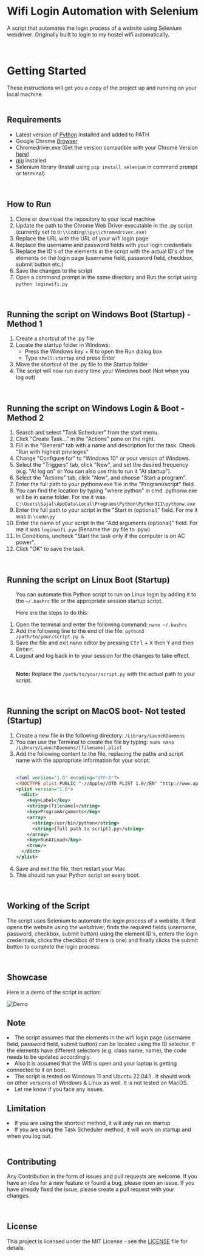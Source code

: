 <h1>Wifi Login Automation with Selenium</h1>
<p>A script that automates the login process of a website using Selenium webdriver. Originally built to login to my hostel wifi automatically.</p>
<br>
<h1>Getting Started</h1>
These instructions will get you a copy of the project up and running on your local machine. 
<br>
<br>

<h2>Requirements</h2>
<ul>
  <li>Latest version of <a href="https://www.python.org/downloads/">Python</a> installed and added to PATH</li>
  <li>Google Chrome <a href="https://www.google.com/intl/en_in/chrome/">Browser</a></li>
  <li>Chromedriver.exe (Get the version compatible with your Chrome Version <a href="https://chromedriver.chromium.org/downloads">here</a>)</li>
  <li><a href="https://pip.pypa.io/en/stable/installation/">pip</a> installed
  <li>Selenium library (Install using <code>pip install selenium</code> in command prompt or terminal)</li>
  
</ul>



<br>

<h2>How to Run</h2>
<ol>
  <li>Clone or download the repository to your local machine</li>
  <li>Update the path to the Chrome Web Driver executable in the .py script (currently set to <code>D:\\Coding\\py\\chromedriver.exe)</code></li>
 
  <li>Replace the URL with the URL of your wifi login page</li>
  <li>Replace the username and password fields with your login credentials</li>
  <li>Replace the ID's of the elements in the script with the actual ID's of the elements on the login page (username field, password field, checkbox, submit button etc.)</li>
  <li>Save the changes to the script</li>
  
  <li>Open a command prompt in the same directory and Run the script using <code>python loginwifi.py</code></li>
</ol>

<br>

<h2>Running the script on Windows Boot (Startup) - Method 1</h2>
<ol>
  <li>Create a shortcut of the .py file</li>
  <li>Locate the startup folder in Windows:
    <ul>
      <li>Press the Windows key + R to open the Run dialog box</li>
      <li>Type <code>shell:startup</code> and press Enter</li>
    </ul>
  </li>
  <li>Move the shortcut of the .py file to the Startup folder</li>
  
  <li>The script will now run every time your Windows boot (Not when you log out)</li>
</ol>
<br>
<h2>Running the script on Windows Login & Boot - Method 2</h2>
<ol>

<li>Search and select "Task Scheduler" from the start menu.</li>
<li>Click "Create Task..." in the "Actions" pane on the right.</li>
<li>Fill in the "General" tab with a name and description for the task. Check "Run with highest privileges"</li>
<li>Change "Configure for" to "Windows 10" or your version of Windows.</li>
<li>Select the "Triggers" tab, click "New", and set the desired frequency (e.g. "At log on" or You can also use this to run it "At startup").</li>
<li>Select the "Actions" tab, click "New", and choose "Start a program".</li>
<li>Enter the full path to your pythonw.exe file in the "Program/script" field. </li>
<li>You can find the location by typing "where python" in cmd. pythonw.exe will be in same folder.
For me it was <code>C:\Users\Sajal\AppData\Local\Programs\Python\Python311\pythonw.exe</code></li>
<li> Enter the full path to your script in the "Start in (optional)" field. For me it was <code>D:\code\py</code></li>
<li>Enter the name of your script in the "Add arguments (optional)" field. For me it was <code>loginwifi.pyw</code> (Rename the .py file to .pyw)</li>
<li>In Conditions, uncheck "Start the task only if the computer is on AC power".</li>
<li>Click "OK" to save the task.</li>

</ol>
<br>

<h2>Running the script on Linux Boot (Startup)</h2>
<ol>
<p>You can automate this Python script to run on Linux login by adding it to the <code>~/.bashrc</code> file or the appropriate session startup script.</p>
<p>Here are the steps to do this:</p>

  <li>Open the terminal and enter the following command: <code>nano ~/.bashrc</code></li>
  <li>Add the following line to the end of the file: <code>python3 /path/to/your/script.py &</code></li>
  <li>Save the file and exit nano editor by pressing <kbd>Ctrl</kbd> + <kbd>X</kbd> then <kbd>Y</kbd> and then <kbd>Enter</kbd>.</li>
  <li>Logout and log back in to your session for the changes to take effect.</li>
<br>
<p><strong>Note:</strong> Replace the <code>/path/to/your/script.py</code> with the actual path to your script.</p>

</ol>

<br>

<h2>Running the script on MacOS boot- Not tested (Startup)</h2>
<ol>
  <li>Create a new file in the following directory: <code>/Library/LaunchDaemons</code></li>

<li>You can use the Terminal to create the file by typing: <code>sudo nano /Library/LaunchDaemons/[filename].plist</code></li>
<li>Add the following content to the file, replacing the paths and script name with the appropriate information for your script:</li>
  <br>

```xml
<?xml version="1.0" encoding="UTF-8"?>
<!DOCTYPE plist PUBLIC "-//Apple//DTD PLIST 1.0//EN" "http://www.apple.com/DTDs/PropertyList-1.0.dtd">
<plist version="1.0">
  <dict>
    <key>Label</key>
    <string>[filename]</string>
    <key>ProgramArguments</key>
    <array>
      <string>/usr/bin/python</string>
      <string>[full path to script].py</string>
    </array>
    <key>RunAtLoad</key>
    <true/>
  </dict>
</plist>
```

  
  <li>Save and exit the file, then restart your Mac.</li> 
  <li>This should run your Python script on every boot.</li>
  </ol>
  <br>










<h2>Working of the Script</h2>
<p>The script uses Selenium to automate the login process of a website. It first opens the website using the webdriver, finds the required fields (username, password, checkbox, submit button) using the element ID's, enters the login credentials, clicks the checkbox (if there is one) and finally clicks the submit button to complete the login process.</p>


<br>

<h2> Showcase </h2>
<p>Here is a demo of the script in action:</p>

<img src="/demo.gif" alt="Demo">

<br>

<h2>Note</h2>

<li>The script assumes that the elements in the wifi login page (username field, password field, submit button) can be located using the ID selector. If the elements have different selectors (e.g. class name, name), the code needs to be updated accordingly.</li>
<li> Also it is assumed that the Wifi is open and your laptop is getting connected to it on boot.</li>
<li> The script is tested on Windows 11 and Ubuntu 22.04.1 . It should work on other versions of Windows & Linux as well. It is not tested on MacOS.    </li>

<li> Let me know if you face any issues. </li>

<h2>Limitation</h2>
<li> If you are using the shortcut method, it will only run on startup </li>
<li> If you are using the Task Scheduler method, it will work on startup and when you log out.  </li>



<br>

<h2>Contributing</h2>

<p>Any Contribution in the form of issues and pull requests are welcome. If you have an idea for a new feature or found a bug, please open an issue. If you have already fixed the issue, please create a pull request with your changes.</p>
<br>

<h2>License</h2>

<p>This project is licensed under the MIT License - see the <a href="https://github.com/sajalkmr/wifiautologin/blob/main/LICENSE">LICENSE</a> file for details.</p>



